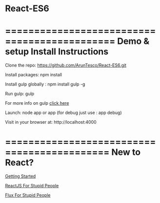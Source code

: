 # React-ES6
=============================================
Demo & setup Install Instructions
=============================================

Clone the repo: https://github.com/ArunTesco/React-ES6.git

Install packages: npm install

Install gulp globally :   npm install gulp -g

Run gulp: gulp 

For more info on gulp [click here](http://www.smashingmagazine.com/2014/06/11/building-with-gulp/)

Launch: node app or app (for debug just use : app debug)

Visit in your browser at: http://localhost:4000

============================================
New to React?
============================================
[Getting Started](https://blog.risingstack.com/the-react-way-getting-started-tutorial/)

[ReactJS For Stupid People](http://blog.andrewray.me/reactjs-for-stupid-people)

[Flux For Stupid People](http://blog.andrewray.me/flux-for-stupid-people/)


